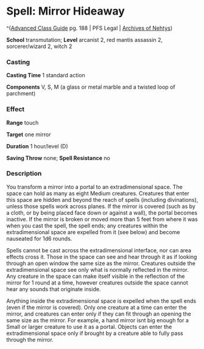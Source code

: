 # Spell: Mirror Hideaway

^([Advanced Class Guide][ss-mirror-hideaway] pg. 188 | PFS Legal | [Archives of Nehtys][sn-mirror-hideaway])

**School** transmutation; **Level** arcanist 2, red mantis assassin 2, sorcerer/wizard 2, witch 2

### Casting

**Casting Time** 1 standard action  

**Components** V, S, M (a glass or metal marble and a twisted loop of parchment)

### Effect

**Range** touch  

**Target** one mirror  

**Duration** 1 hour/level (D)  

**Saving Throw** none; **Spell Resistance** no

### Description

You transform a mirror into a portal to an extradimensional space. The space can hold as many as eight Medium creatures. Creatures that enter this space are hidden and beyond the reach of spells (including divinations), unless those spells work across planes. If the mirror is covered (such as by a cloth, or by being placed face down or against a wall), the portal becomes inactive. If the mirror is broken or moved more than 5 feet from where it was when you cast the spell, the spell ends; any creatures within the extradimensional space are expelled from it (see below) and become nauseated for 1d6 rounds.  

Spells cannot be cast across the extradimensional interface, nor can area effects cross it. Those in the space can see and hear through it as if looking through an open window the same size as the mirror. Creatures outside the extradimensional space see only what is normally reflected in the mirror. Any creature in the space can make itself visible in the reflection of the mirror for 1 round at a time, however creatures outside the space cannot hear any sounds that originate inside.  

Anything inside the extradimensional space is expelled when the spell ends (even if the mirror is covered). Only one creature at a time can enter the mirror, and creatures can enter only if they can fit through an opening the same size as the mirror. For example, a hand mirror isnt big enough for a Small or larger creature to use it as a portal. Objects can enter the extradimensional space only if brought by a creature able to fully pass through the mirror.

[ss-mirror-hideaway]: http://paizo.com/products/btpy978v
[sn-mirror-hideaway]: http://www.archivesofnethys.com/SpellDisplay.aspx?ItemName=Mirror%20Hideaway